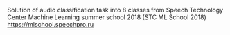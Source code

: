 Solution of audio classification task into 8 classes from Speech Technology Center Machine Learning summer school 2018 (STC ML School 2018) https://mlschool.speechpro.ru